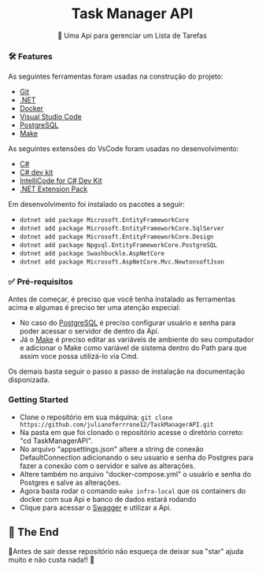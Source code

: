 <h1 align="center">
    Task Manager API 
</h1>
<p align="center">🚀 Uma Api para gerenciar um Lista de Tarefas</p>

### 🛠 Features

As seguintes ferramentas foram usadas na construção do projeto:

- [Git](https://git-scm.com)
- [.NET](https://dotnet.microsoft.com/pt-br/download/dotnet/thank-you/sdk-8.0.303-windows-x64-installer?journey=vs-code)
- [Docker](https://www.docker.com/products/docker-desktop/)
- [Visual Studio Code](https://code.visualstudio.com/download)
- [PostgreSQL](https://www.postgresql.org/download/)
- [Make](https://gnuwin32.sourceforge.net/packages/make.htm)

As seguintes extensões do VsCode foram usadas no desenvolvimento: 

- [C#](https://marketplace.visualstudio.com/items?itemName=ms-dotnettools.csharp)
- [C# dev kit](https://marketplace.visualstudio.com/items?itemName=ms-dotnettools.csdevkit)
- [IntelliCode for C# Dev Kit](https://marketplace.visualstudio.com/items?itemName=ms-dotnettools.vscodeintellicode-csharp)
- [.NET Extension Pack](https://marketplace.visualstudio.com/items?itemName=ms-dotnettools.vscode-dotnet-pack)

Em desenvolvimento foi instalado os pacotes a seguir:

- `dotnet add package Microsoft.EntityFrameworkCore`
- `dotnet add package Microsoft.EntityFrameworkCore.SqlServer`
- `dotnet add package Microsoft.EntityFrameworkCore.Design`
- `dotnet add package Npgsql.EntityFrameworkCore.PostgreSQL`
- `dotnet add package Swashbuckle.AspNetCore`
- `dotnet add package Microsoft.AspNetCore.Mvc.NewtonsoftJson`

### ✅ Pré-requisitos

Antes de começar, é preciso que você tenha instalado as ferramentas acima e algumas é preciso ter uma atenção especial:<br />
- No caso do [PostgreSQL](https://www.postgresql.org/download/) é preciso configurar usuário e senha para poder acessar o servidor de dentro da Api.<br />
- Já o [Make](https://gnuwin32.sourceforge.net/packages/make.htm) é preciso editar as variáveis de ambiente do seu computador e adicionar o Make como variável de sistema dentro do Path para que assim voce possa utilizá-lo via Cmd.<br />

Os demais basta seguir o passo a passo de instalação na documentação disponizada.<br />

### Getting Started

- Clone o repositório em sua máquina: `git clone https://github.com/julianoferrrone12/TaskManagerAPI.git` <br />
- Na pasta em que foi clonado o repositório acesse o diretório correto: "cd TaskManagerAPI".
- No arquivo "appsettings.json" altere a string de conexão DefaultConnection adicionando o seu usuario e senha do Postgres para fazer a conexão com o servidor e salve as alterações.
- Altere também no arquivo "docker-compose.yml" o usuário e senha do Postgres e salve as alterações.
- Agora basta rodar o comando `make infra-local` que os containers do docker com sua Api e banco de dados estará rodando
- Clique para acessar o [Swagger](http://localhost:8081/swagger/index.html) e utilizar a Api.

## 🚩 The End

🌟Antes de sair desse repositório não esqueça de deixar sua "star" ajuda muito e não custa nada!! 🌟
